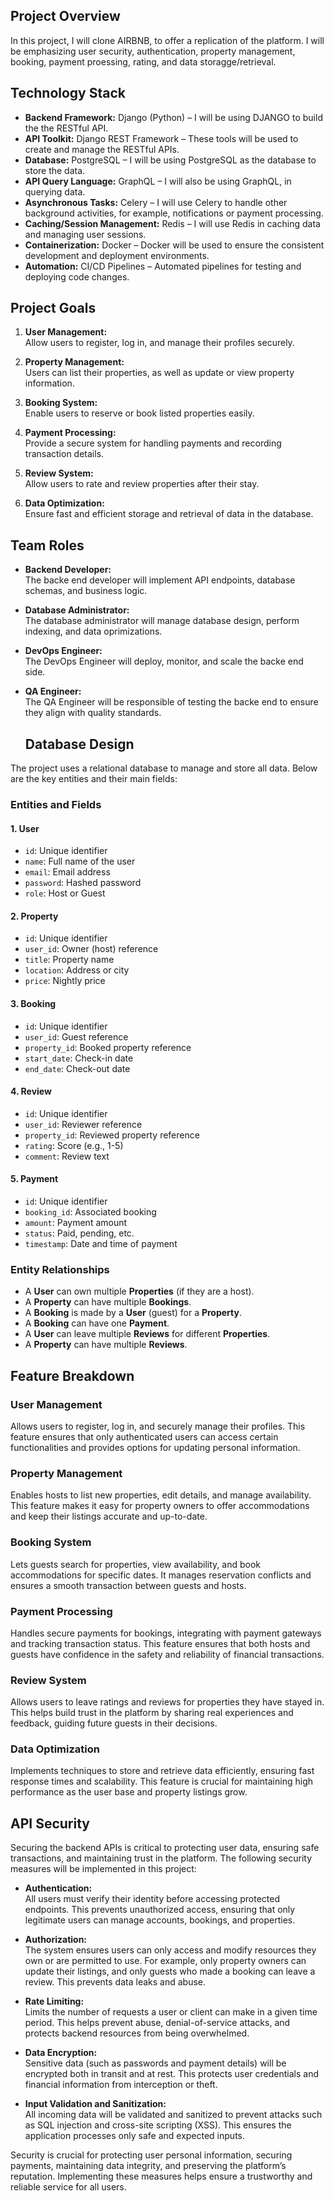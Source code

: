 ## Project Overview

In this project, I will clone AIRBNB, to offer a replication of the platform. I will be emphasizing user security, authentication, property management, booking, payment proessing, rating, and data storagge/retrieval. 

## Technology Stack

- **Backend Framework:** Django (Python) – I will be using DJANGO to build the the RESTful API.
- **API Toolkit:** Django REST Framework – These tools will be used to create and manage the RESTful APIs.
- **Database:** PostgreSQL – I will be using PostgreSQL as the database to store the data.
- **API Query Language:** GraphQL – I will also be using GraphQL, in querying data.
- **Asynchronous Tasks:** Celery – I will use Celery to handle other background activities, for example, notifications or payment processing.
- **Caching/Session Management:** Redis – I will use Redis in caching data and managing user sessions.
- **Containerization:** Docker – Docker will be used to ensure the consistent development and deployment environments.
- **Automation:** CI/CD Pipelines – Automated pipelines for testing and deploying code changes.

## Project Goals

1. **User Management:**  
   Allow users to register, log in, and manage their profiles securely.

2. **Property Management:**  
   Users can list their properties, as well as update or view property information.

3. **Booking System:**  
   Enable users to reserve or book listed properties easily.

4. **Payment Processing:**  
   Provide a secure system for handling payments and recording transaction details.

5. **Review System:**  
   Allow users to rate and review properties after their stay.

6. **Data Optimization:**  
   Ensure fast and efficient storage and retrieval of data in the database.

## Team Roles

- **Backend Developer:**  
  The backe end developer will implement API endpoints, database schemas, and business logic.

- **Database Administrator:**  
  The database administrator will manage database design, perform indexing, and data oprimizations.

- **DevOps Engineer:**  
  The DevOps Engineer will deploy, monitor, and scale the backe end side.

- **QA Engineer:**  
  The QA Engineer will be responsible of testing the backe end to ensure they align with quality standards.

  ## Database Design

The project uses a relational database to manage and store all data. Below are the key entities and their main fields:

### Entities and Fields

#### 1. User
- `id`: Unique identifier
- `name`: Full name of the user
- `email`: Email address
- `password`: Hashed password
- `role`: Host or Guest

#### 2. Property
- `id`: Unique identifier
- `user_id`: Owner (host) reference
- `title`: Property name
- `location`: Address or city
- `price`: Nightly price

#### 3. Booking
- `id`: Unique identifier
- `user_id`: Guest reference
- `property_id`: Booked property reference
- `start_date`: Check-in date
- `end_date`: Check-out date

#### 4. Review
- `id`: Unique identifier
- `user_id`: Reviewer reference
- `property_id`: Reviewed property reference
- `rating`: Score (e.g., 1-5)
- `comment`: Review text

#### 5. Payment
- `id`: Unique identifier
- `booking_id`: Associated booking
- `amount`: Payment amount
- `status`: Paid, pending, etc.
- `timestamp`: Date and time of payment

### Entity Relationships

- A **User** can own multiple **Properties** (if they are a host).
- A **Property** can have multiple **Bookings**.
- A **Booking** is made by a **User** (guest) for a **Property**.
- A **Booking** can have one **Payment**.
- A **User** can leave multiple **Reviews** for different **Properties**.
- A **Property** can have multiple **Reviews**.

## Feature Breakdown

### User Management
Allows users to register, log in, and securely manage their profiles. This feature ensures that only authenticated users can access certain functionalities and provides options for updating personal information.

### Property Management
Enables hosts to list new properties, edit details, and manage availability. This feature makes it easy for property owners to offer accommodations and keep their listings accurate and up-to-date.

### Booking System
Lets guests search for properties, view availability, and book accommodations for specific dates. It manages reservation conflicts and ensures a smooth transaction between guests and hosts.

### Payment Processing
Handles secure payments for bookings, integrating with payment gateways and tracking transaction status. This feature ensures that both hosts and guests have confidence in the safety and reliability of financial transactions.

### Review System
Allows users to leave ratings and reviews for properties they have stayed in. This helps build trust in the platform by sharing real experiences and feedback, guiding future guests in their decisions.

### Data Optimization
Implements techniques to store and retrieve data efficiently, ensuring fast response times and scalability. This feature is crucial for maintaining high performance as the user base and property listings grow.

## API Security

Securing the backend APIs is critical to protecting user data, ensuring safe transactions, and maintaining trust in the platform. The following security measures will be implemented in this project:

- **Authentication:**  
  All users must verify their identity before accessing protected endpoints. This prevents unauthorized access, ensuring that only legitimate users can manage accounts, bookings, and properties.

- **Authorization:**  
  The system ensures users can only access and modify resources they own or are permitted to use. For example, only property owners can update their listings, and only guests who made a booking can leave a review. This prevents data leaks and abuse.

- **Rate Limiting:**  
  Limits the number of requests a user or client can make in a given time period. This helps prevent abuse, denial-of-service attacks, and protects backend resources from being overwhelmed.

- **Data Encryption:**  
  Sensitive data (such as passwords and payment details) will be encrypted both in transit and at rest. This protects user credentials and financial information from interception or theft.

- **Input Validation and Sanitization:**  
  All incoming data will be validated and sanitized to prevent attacks such as SQL injection and cross-site scripting (XSS). This ensures the application processes only safe and expected inputs.

Security is crucial for protecting user personal information, securing payments, maintaining data integrity, and preserving the platform’s reputation. Implementing these measures helps ensure a trustworthy and reliable service for all users.
